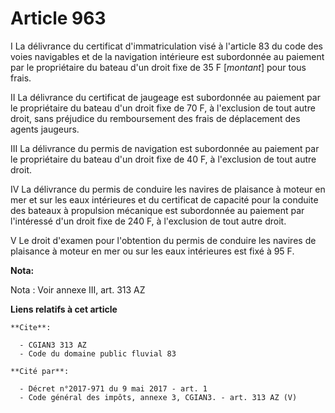 # Article 963

I  La délivrance du certificat d'immatriculation visé à l'article 83 du code des voies navigables et de la navigation
intérieure est subordonnée au paiement par le propriétaire du bateau d'un droit fixe de 35 F [*montant*] pour tous frais.

II  La délivrance du certificat de jaugeage est subordonnée au paiement par le propriétaire du bateau d'un droit fixe de 70
F, à l'exclusion de tout autre droit, sans préjudice du remboursement des frais de déplacement des agents jaugeurs.

III  La délivrance du permis de navigation est subordonnée au paiement par le propriétaire du bateau d'un droit fixe de 40 F,
à l'exclusion de tout autre droit.

IV  La délivrance du permis de conduire les navires de plaisance à moteur en mer et sur les eaux intérieures et du certificat
de capacité pour la conduite des bateaux à propulsion mécanique est subordonnée au paiement par l'intéressé d'un droit fixe
de 240 F, à l'exclusion de tout autre droit.

V  Le droit d'examen pour l'obtention du permis de conduire les navires de plaisance à moteur en mer ou sur les eaux
intérieures est fixé à 95 F.

**Nota:**

Nota : Voir annexe III, art. 313 AZ

**Liens relatifs à cet article**

	**Cite**:

	  - CGIAN3 313 AZ
	  - Code du domaine public fluvial 83

	**Cité par**:

	  - Décret n°2017-971 du 9 mai 2017 - art. 1
	  - Code général des impôts, annexe 3, CGIAN3. - art. 313 AZ (V)
